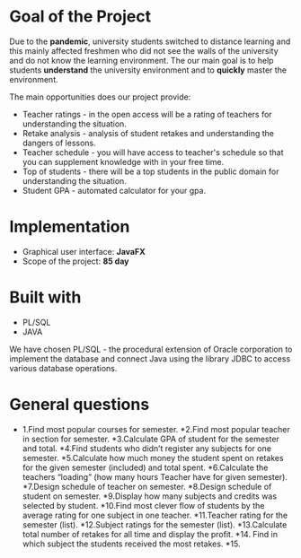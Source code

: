 # **Goal of the Project**
Due to the **pandemic**, university students switched to distance learning and this mainly affected freshmen who did not see the walls of the university and do not know the learning environment.
The our main goal is to help students **understand** the university environment and to **quickly** master the environment.

The main opportunities does our project provide:
  * Teacher ratings - in the open access will be a rating of teachers for understanding the situation.
  * Retake analysis - analysis of student retakes and understanding the dangers of lessons.
  * Teacher schedule - you will have access to teacher's schedule so that you can supplement knowledge with in your free time.
  * Top of students - there will be a top students in the public domain for understanding the situation.
  * Student GPA - automated calculator for your gpa.


# **Implementation**
  * Graphical user interface: **JavaFX**
  * Scope of the project: **85 day**
  

# **Built with**
  * PL/SQL
  * JAVA
  
  We have chosen PL/SQL - the procedural extension of Oracle corporation to implement the database and connect Java using the library JDBC to access various database operations.
  
 # **General questions**
 * 1.Find most popular courses for semester.
 *2.Find most popular teacher in section for semester.
 *3.Calculate GPA of student for the semester and total.
 *4.Find students who didn’t register any subjects for one semester.
 *5.Calculate how much money the student spent on retakes for the given semester (included) and total spent.
 *6.Calculate the teachers “loading” (how many hours Teacher have for given semester).
 *7.Design schedule of teacher on semester.
 *8.Design schedule of student on semester.
 *9.Display how many subjects and credits was selected by student.
 *10.Find most clever flow of students by the average rating for one subject in one teacher.
 *11.Teacher rating for the semester (list).
 *12.Subject ratings for the semester (list).
 *13.Calculate total number of retakes for all time and display the profit.
 *14. Find in which subject the students received the most retakes.
 *15.

  
